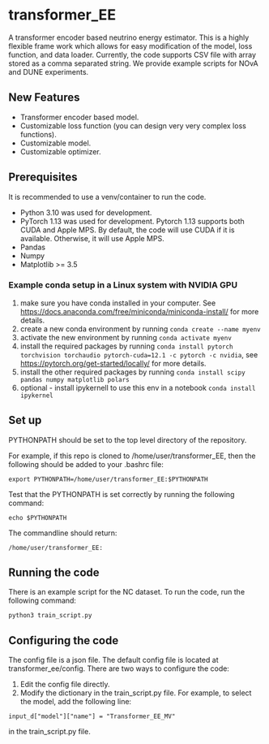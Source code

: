 # transformer_EE
A transformer encoder based neutrino energy estimator. This is a highly flexible frame work which allows for easy modification of the model, loss function, and data loader. Currently, the code supports CSV file with array stored as a comma separated string. We provide example scripts for NOvA and DUNE experiments.

## New Features

* Transformer encoder based model.
* Customizable loss function (you can design very very complex loss functions).
* Customizable model.
* Customizable optimizer.

## Prerequisites

It is recommended to use a venv/container to run the code.

* Python 3.10 was used for development.
* PyTorch 1.13 was used for development. Pytorch 1.13 supports both CUDA and Apple MPS. By default, the code will use CUDA if it is available. Otherwise, it will use Apple MPS.
* Pandas
* Numpy
* Matplotlib >= 3.5

### Example conda setup in a Linux system with NVIDIA GPU
1. make sure you have conda installed in your computer. See https://docs.anaconda.com/free/miniconda/miniconda-install/ for more details.
2. create a new conda environment by running `conda create --name myenv`
3. activate the new environment by running `conda activate myenv`
4. install the required packages by running `conda install pytorch torchvision torchaudio pytorch-cuda=12.1 -c pytorch -c nvidia`, see https://pytorch.org/get-started/locally/ for more details.
5. install the other required packages by running `conda install scipy pandas numpy matplotlib polars`
6. optional - install ipykernell to use this env in a notebook `conda install ipykernel`

## Set up
PYTHONPATH should be set to the top level directory of the repository.

For example, if this repo is cloned to /home/user/transformer_EE, then the following should be added to your .bashrc file:
```
export PYTHONPATH=/home/user/transformer_EE:$PYTHONPATH
```

Test that the PYTHONPATH is set correctly by running the following command:
```
echo $PYTHONPATH
```
The commandline should return:
```
/home/user/transformer_EE:
```

## Running the code
There is an example script for the NC dataset. To run the code, run the following command:
```
python3 train_script.py
```

## Configuring the code
The config file is a json file. The default config file is located at transformer_ee/config.
There are two ways to configure the code:
1. Edit the config file directly.
2. Modify the dictionary in the train_script.py file. For example, to select the model, add the following line:
```
input_d["model"]["name"] = "Transformer_EE_MV"
```
in the train_script.py file.